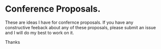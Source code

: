 # Conference Proposals.
These are ideas I have for confernce proposals. If you have any constructive feeback about any of these proposals, please submit an issue and I will do my best to work on it.

Thanks
